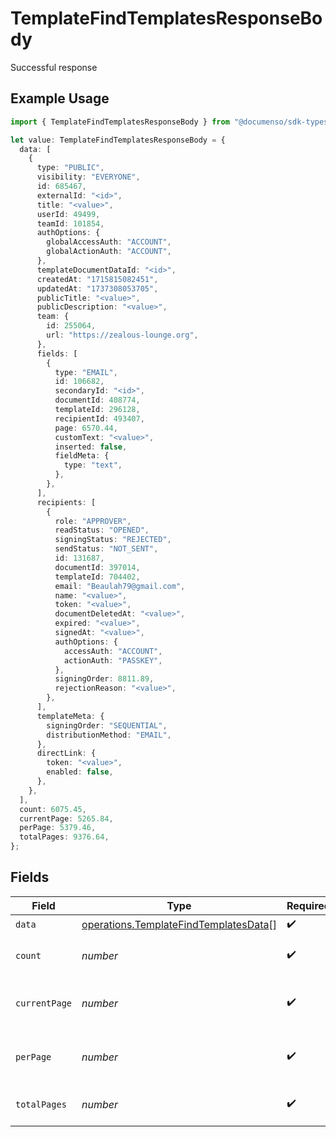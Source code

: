 # TemplateFindTemplatesResponseBody

Successful response

## Example Usage

```typescript
import { TemplateFindTemplatesResponseBody } from "@documenso/sdk-typescript/models/operations";

let value: TemplateFindTemplatesResponseBody = {
  data: [
    {
      type: "PUBLIC",
      visibility: "EVERYONE",
      id: 685467,
      externalId: "<id>",
      title: "<value>",
      userId: 49499,
      teamId: 101854,
      authOptions: {
        globalAccessAuth: "ACCOUNT",
        globalActionAuth: "ACCOUNT",
      },
      templateDocumentDataId: "<id>",
      createdAt: "1715815082451",
      updatedAt: "1737308053705",
      publicTitle: "<value>",
      publicDescription: "<value>",
      team: {
        id: 255064,
        url: "https://zealous-lounge.org",
      },
      fields: [
        {
          type: "EMAIL",
          id: 106682,
          secondaryId: "<id>",
          documentId: 408774,
          templateId: 296128,
          recipientId: 493407,
          page: 6570.44,
          customText: "<value>",
          inserted: false,
          fieldMeta: {
            type: "text",
          },
        },
      ],
      recipients: [
        {
          role: "APPROVER",
          readStatus: "OPENED",
          signingStatus: "REJECTED",
          sendStatus: "NOT_SENT",
          id: 131687,
          documentId: 397014,
          templateId: 704402,
          email: "Beaulah79@gmail.com",
          name: "<value>",
          token: "<value>",
          documentDeletedAt: "<value>",
          expired: "<value>",
          signedAt: "<value>",
          authOptions: {
            accessAuth: "ACCOUNT",
            actionAuth: "PASSKEY",
          },
          signingOrder: 8811.89,
          rejectionReason: "<value>",
        },
      ],
      templateMeta: {
        signingOrder: "SEQUENTIAL",
        distributionMethod: "EMAIL",
      },
      directLink: {
        token: "<value>",
        enabled: false,
      },
    },
  ],
  count: 6075.45,
  currentPage: 5265.84,
  perPage: 5379.46,
  totalPages: 9376.64,
};
```

## Fields

| Field                                                                                          | Type                                                                                           | Required                                                                                       | Description                                                                                    |
| ---------------------------------------------------------------------------------------------- | ---------------------------------------------------------------------------------------------- | ---------------------------------------------------------------------------------------------- | ---------------------------------------------------------------------------------------------- |
| `data`                                                                                         | [operations.TemplateFindTemplatesData](../../models/operations/templatefindtemplatesdata.md)[] | :heavy_check_mark:                                                                             | N/A                                                                                            |
| `count`                                                                                        | *number*                                                                                       | :heavy_check_mark:                                                                             | The total number of items.                                                                     |
| `currentPage`                                                                                  | *number*                                                                                       | :heavy_check_mark:                                                                             | The current page number, starts at 1.                                                          |
| `perPage`                                                                                      | *number*                                                                                       | :heavy_check_mark:                                                                             | The number of items per page.                                                                  |
| `totalPages`                                                                                   | *number*                                                                                       | :heavy_check_mark:                                                                             | The total number of pages.                                                                     |